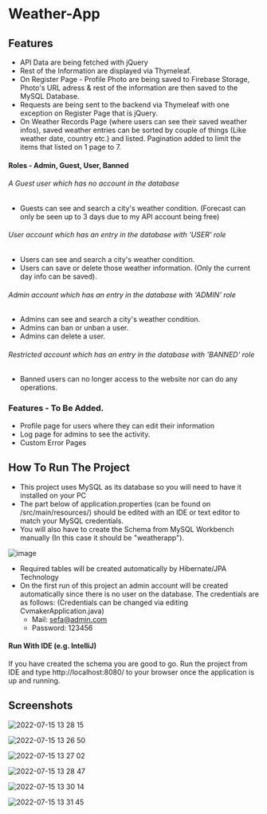 # Weather-App
## Features
* API Data are being fetched with jQuery
* Rest of the Information are displayed via Thymeleaf.
* On Register Page - Profile Photo are being saved to Firebase Storage, Photo's URL adress & rest of the information are then saved to the MySQL Database.
* Requests are being sent to the backend via Thymeleaf with one exception on Register Page that is jQuery.
* On Weather Records Page (where users can see their saved weather infos), saved weather entries can be sorted by couple of things (Like weather date, country etc.) and listed. Pagination added to limit the items that listed on 1 page to 7.

#### Roles - Admin, Guest, User, Banned
###### A Guest user which has no account in the database
* Guests can see and search a city's weather condition. (Forecast can only be seen up to 3 days due to my API account being free)
###### User account which has an entry in the database with 'USER' role
* Users can see and search a city's weather condition.
* Users can save or delete those weather information. (Only the current day info can be saved).
###### Admin account which has an entry in the database with 'ADMIN' role
* Admins can see and search a city's weather condition.
* Admins can ban or unban a user.
* Admins can delete a user.
###### Restricted account which has an entry in the database with 'BANNED' role
* Banned users can no longer access to the website nor can do any operations.
 
### Features - To Be Added.
* Profile page for users where they can edit their information
* Log page for admins to see the activity.
* Custom Error Pages

## How To Run The Project
* This project uses MySQL as its database so you will need to have it installed on your PC
* The part below of application.properties (can be found on /src/main/resources/) should be edited with an IDE or text editor to match your MySQL credentials.
* You will also have to create the Schema from MySQL Workbench manually (In this case it should be "weatherapp").

![image](https://user-images.githubusercontent.com/83312431/179203585-af53a397-5eba-4004-bef2-8656afc86656.png)

* Required tables will be created automatically by Hibernate/JPA Technology
* On the first run of this project an admin account will be created automatically since there is no user on the database. The credentials are as follows: (Credentials can be changed via editing CvmakerApplication.java)
  - Mail:     sefa@admin.com
  - Password: 123456

#### Run With IDE (e.g. IntelliJ)
If you have created the schema you are good to go. Run the project from IDE and type http://localhost:8080/ to your browser once the application is up and running.

## Screenshots
![2022-07-15 13 28 15](https://user-images.githubusercontent.com/83312431/179205811-3a767aa6-672f-4ff7-8b35-e2788ce3aab2.png)

![2022-07-15 13 26 50](https://user-images.githubusercontent.com/83312431/179205624-f1cdd0ed-c424-4f9b-8247-d64ba084f66d.png)

![2022-07-15 13 27 02](https://user-images.githubusercontent.com/83312431/179205628-4e924b5a-aab7-4e30-b4e7-95dcf5eb9db0.png)

![2022-07-15 13 28 47](https://user-images.githubusercontent.com/83312431/179205898-015eee48-058e-43a5-966e-bd5e02140f3e.png)

![2022-07-15 13 30 14](https://user-images.githubusercontent.com/83312431/179206153-59a8997a-8801-46aa-a45c-3a40c1752774.png)

![2022-07-15 13 31 45](https://user-images.githubusercontent.com/83312431/179206412-77e76dbc-b7e7-4b30-a945-3fb63554766a.png)

